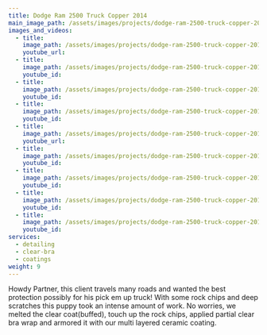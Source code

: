 ```yaml
---
title: Dodge Ram 2500 Truck Copper 2014
main_image_path: /assets/images/projects/dodge-ram-2500-truck-copper-2014/20151203_191559.jpg
images_and_videos:
  - title:
    image_path: /assets/images/projects/dodge-ram-2500-truck-copper-2014/20151208_080423.jpg
    youtube_url:
  - title:
    image_path: /assets/images/projects/dodge-ram-2500-truck-copper-2014/20151208_080435.jpg
    youtube_id:
  - title:
    image_path: /assets/images/projects/dodge-ram-2500-truck-copper-2014/20151208_080441.jpg
    youtube_id:
  - title:
    image_path: /assets/images/projects/dodge-ram-2500-truck-copper-2014/20151208_080524.jpg
    youtube_id:
  - title:
    image_path: /assets/images/projects/dodge-ram-2500-truck-copper-2014/20151208_080536.jpg
    youtube_url:
  - title:
    image_path: /assets/images/projects/dodge-ram-2500-truck-copper-2014/20151208_080546.jpg
    youtube_id:
  - title:
    image_path: /assets/images/projects/dodge-ram-2500-truck-copper-2014/20151208_080553.jpg
    youtube_id:
  - title:
    image_path: /assets/images/projects/dodge-ram-2500-truck-copper-2014/20151208_080608.jpg
    youtube_id:
  - title:
    image_path: /assets/images/projects/dodge-ram-2500-truck-copper-2014/20151208_080627.jpg
    youtube_id:
services:
  - detailing
  - clear-bra
  - coatings
weight: 9
---
```

Howdy Partner, this client travels many roads and wanted the best protection possibly for his pick em up truck! With some rock chips and deep scratches this puppy took an intense amount of work. No worries, we melted the clear coat(buffed), touch up the rock chips, applied partial clear bra wrap and armored it with our multi layered ceramic coating.
